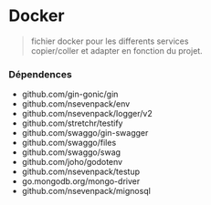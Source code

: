 # Docker

> fichier docker pour les differents services  
> copier/coller et adapter en fonction du projet.

### Dépendences

- github.com/gin-gonic/gin 
- github.com/nsevenpack/env 
- github.com/nsevenpack/logger/v2 
- github.com/stretchr/testify 
- github.com/swaggo/gin-swagger 
- github.com/swaggo/files 
- github.com/swaggo/swag
- github.com/joho/godotenv
- github.com/nsevenpack/testup
- go.mongodb.org/mongo-driver
- github.com/nsevenpack/mignosql